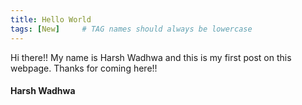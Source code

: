 ```yaml
---
title: Hello World
tags: [New]     # TAG names should always be lowercase
---
```

Hi there!!
My name is Harsh Wadhwa and this is my first post on this webpage.
Thanks for coming here!!

#### Harsh Wadhwa

